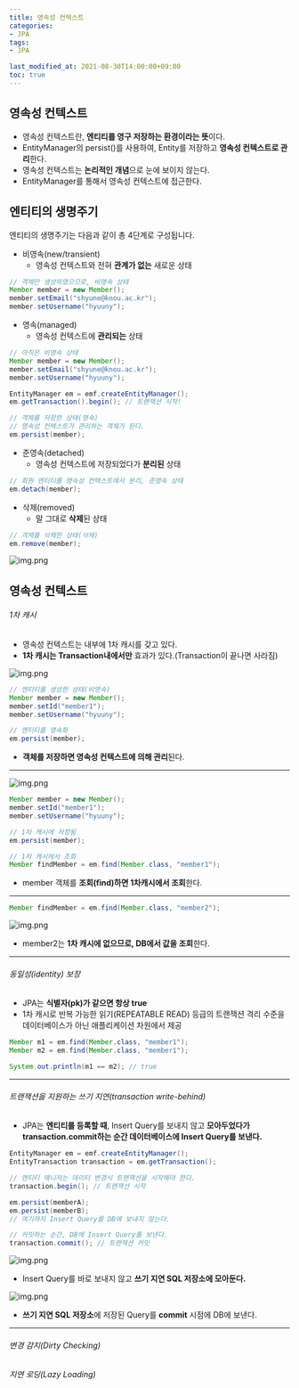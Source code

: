 ```yaml
---
title: 영속성 컨텍스트
categories:
- JPA
tags: 
- JPA

last_modified_at: 2021-08-30T14:00:00+09:00
toc: true
---
```


## 영속성 컨텍스트
- 영속성 컨텍스트란, **엔티티를 영구 저장하는 환경이라는 뜻**이다.
- EntityManager의 persist()를 사용하여, Entity를 저장하고 **영속성 컨텍스트로 관리**한다.
- 영속성 컨텍스트는 **논리적인 개념**으로 눈에 보이지 않는다. 
- EntityManager를 통해서 영속성 컨텍스트에 접근한다.

## 엔티티의 생명주기
엔티티의 생명주기는 다음과 같이 총 4단계로 구성됩니다.

- 비영속(new/transient)
    - 영속성 컨텍스트와 전혀 **관계가 없는** 새로운 상태

```java
// 객체만 생성하였으므로, 비영속 상태
Member member = new Member();
member.setEmail("shyune@knou.ac.kr");
member.setUsername("hyuuny");
```

- 영속(managed)
    - 영속성 컨텍스트에 **관리되는** 상태

```java
// 아직은 비영속 상태
Member member = new Member();
member.setEmail("shyune@knou.ac.kr");
member.setUsername("hyuuny");

EntityManager em = emf.createEntityManager();
em.getTransaction().begin(); // 트랜잭션 시작!

// 객체를 저장한 상태(영속)
// 영속성 컨텍스트가 관리하는 객체가 된다.
em.persist(member);
```

- 준영속(detached)
    - 영속성 컨텍스트에 저장되었다가 **분리된** 상태

```java
// 회원 엔티티를 영속성 컨텍스트에서 분리, 준영속 상태
em.detach(member);
```

- 삭제(removed)
    - 말 그대로 **삭제**된 상태

```java
// 객체를 삭제한 상태(삭제)
em.remove(member);
```


![img.png](/assets/images/jpa/entity-life.png)

## 영속성 컨텍스트

###### 1차 캐시
- 영속성 컨텍스트는 내부에 1차 캐시를 갖고 있다.
- **1차 캐시는 Transaction내에서만** 효과가 있다.(Transaction이 끝나면 사라짐)

![img.png](/assets/images/jpa/cache0.png)

```java
// 엔티티를 생성한 상태(비영속)
Member member = new Member();
member.setId("member1");
member.setUsername("hyuuny");

// 엔티티를 영속화
em.persist(member);
```   

-  **객체를 저장하면 영속성 컨텍스트에 의해 관리**된다.

* * *

![img.png](/assets/images/jpa/cache1.png)

```java
Member member = new Member();
member.setId("member1");
member.setUsername("hyuuny");

// 1차 캐시에 저장됨
em.persist(member);

// 1차 캐시에서 조회
Member findMember = em.find(Member.class, "member1");
```

- member 객체를 **조회(find)하면 1차캐시에서 조회**한다.

* * *

```java
Member findMember = em.find(Member.class, "member2");
```

![img.png](/assets/images/jpa/cache2.png)

- member2는 **1차 캐시에 없으므로, DB에서 값을 조회**한다.

* * *

###### 동일성(identity) 보장
- JPA는 **식별자(pk)가 같으면 항상 true**
- 1차 캐시로 반복 가능한 읽기(REPEATABLE READ) 등급의 트랜잭션 격리 수준을 데이터베이스가 아닌 애플리케이션 차원에서 제공

```java
Member m1 = em.find(Member.class, "member1");
Member m2 = em.find(Member.class, "member1");

System.out.println(m1 == m2); // true
```
* * *

###### 트랜잭션을 지원하는 쓰기 지연(transaction write-behind)
- JPA는 **엔티티를 등록할 때**, Insert Query를 보내지 않고 **모아두었다가 transaction.commit하는 순간 데이터베이스에 Insert Query를 보낸다.**

```java 
EntityManager em = emf.createEntityManager();
EntityTransaction transaction = em.getTransaction();

// 엔티티 매니저는 데이터 변경시 트랜잭션을 시작해야 한다.
transaction.begin(); // 트랜잭션 시작

em.persist(memberA);
em.persist(memberB);
// 여기까지 Insert Query를 DB에 보내지 않는다.

// 커밋하는 순간, DB에 Insert Query를 보낸다.
transaction.commit(); // 트랜잭션 커밋
```

![img.png](/assets/images/jpa/write1.png)
- Insert Query를 바로 보내지 않고 **쓰기 지연 SQL 저장소에 모아둔다.**   

![img.png](/assets/images/jpa/write2.png)
- **쓰기 지연 SQL 저장소**에 저장된 Query를 **commit** 시점에 DB에 보낸다.

* * *


###### 변경 감지(Dirty Checking)
###### 지연 로딩(Lazy Loading)





